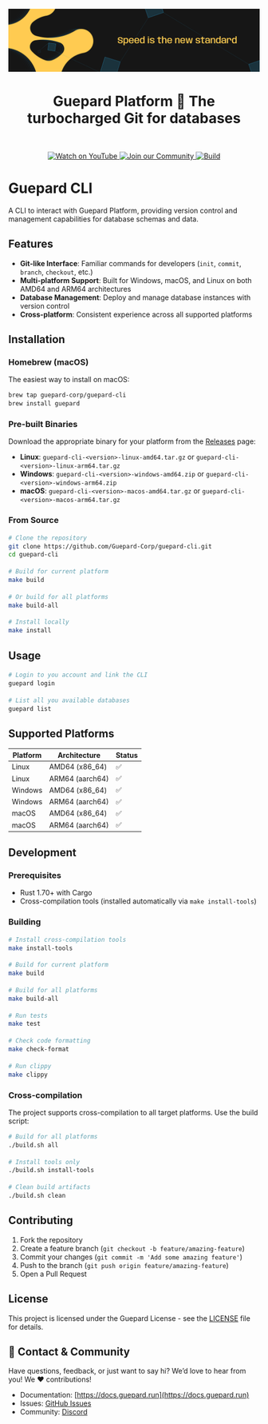 ![Guepard](/resources/guepard-cover.png)

<div align="center">
    <h1>Guepard Platform 🐆 The turbocharged Git for databases</h1>
    <br />  
    <p align="center">
    <a href="https://youtu.be/WlOkLnoY2h8?si=hb6-7kLhlOvVL1u6">
        <img src="https://img.shields.io/badge/Watch-YouTube-%23ffcb51?logo=youtube&logoColor=black" alt="Watch on YouTube" />
    </a>
    <a href="https://discord.gg/NYsNzQGvZT">
        <img src="https://img.shields.io/badge/Join-Community-%23ffcb51?logo=discord&logoColor=black" alt="Join our Community" />
    </a>
    <a href="https://github.com/Guepard-Corp/guepard-engine-v2/actions/workflows/build_and_test.yml" target="_blank">
        <img src="https://img.shields.io/github/actions/workflow/status/Guepard-Corp/guepard-cli/build-release.yml?branch=main" alt="Build">
    </a>
    </p>
</div>

# Guepard CLI

A CLI to interact with Guepard Platform, providing version control and management capabilities for database schemas and data.

## Features

- **Git-like Interface**: Familiar commands for developers (`init`, `commit`, `branch`, `checkout`, etc.)
- **Multi-platform Support**: Built for Windows, macOS, and Linux on both AMD64 and ARM64 architectures
- **Database Management**: Deploy and manage database instances with version control
- **Cross-platform**: Consistent experience across all supported platforms

## Installation

### Homebrew (macOS)

The easiest way to install on macOS:

```bash
brew tap guepard-corp/guepard-cli
brew install guepard
```

### Pre-built Binaries

Download the appropriate binary for your platform from the [Releases](https://github.com/Guepard-Corp/guepard-cli/releases) page:

- **Linux**: `guepard-cli-<version>-linux-amd64.tar.gz` or `guepard-cli-<version>-linux-arm64.tar.gz`
- **Windows**: `guepard-cli-<version>-windows-amd64.zip` or `guepard-cli-<version>-windows-arm64.zip`
- **macOS**: `guepard-cli-<version>-macos-amd64.tar.gz` or `guepard-cli-<version>-macos-arm64.tar.gz`

### From Source

```bash
# Clone the repository
git clone https://github.com/Guepard-Corp/guepard-cli.git
cd guepard-cli

# Build for current platform
make build

# Or build for all platforms
make build-all

# Install locally
make install
```

## Usage

```bash
# Login to you account and link the CLI
guepard login

# List all you available databases
guepard list
```

## Supported Platforms

| Platform | Architecture | Status |
|----------|-------------|--------|
| Linux    | AMD64 (x86_64) | ✅ |
| Linux    | ARM64 (aarch64) | ✅ |
| Windows  | AMD64 (x86_64) | ✅ |
| Windows  | ARM64 (aarch64) | ✅ |
| macOS    | AMD64 (x86_64) | ✅ |
| macOS    | ARM64 (aarch64) | ✅ |

## Development

### Prerequisites

- Rust 1.70+ with Cargo
- Cross-compilation tools (installed automatically via `make install-tools`)

### Building

```bash
# Install cross-compilation tools
make install-tools

# Build for current platform
make build

# Build for all platforms
make build-all

# Run tests
make test

# Check code formatting
make check-format

# Run clippy
make clippy
```

### Cross-compilation

The project supports cross-compilation to all target platforms. Use the build script:

```bash
# Build for all platforms
./build.sh all

# Install tools only
./build.sh install-tools

# Clean build artifacts
./build.sh clean
```

## Contributing

1. Fork the repository
2. Create a feature branch (`git checkout -b feature/amazing-feature`)
3. Commit your changes (`git commit -m 'Add some amazing feature'`)
4. Push to the branch (`git push origin feature/amazing-feature`)
5. Open a Pull Request

## License

This project is licensed under the Guepard License - see the [LICENSE](LICENSE) file for details.

## **📩 Contact & Community**
Have questions, feedback, or just want to say hi? We’d love to hear from you! We ❤️ contributions!

- Documentation: [https://docs.guepard.run](https://docs.guepard.run)
- Issues: [GitHub Issues](https://github.com/Guepard-Corp/guepard-cli/issues)
- Community: [Discord](https://discord.gg/guepard)